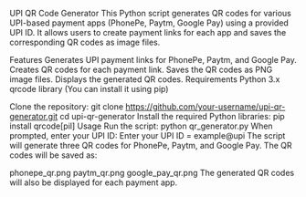 UPI QR Code Generator
This Python script generates QR codes for various UPI-based payment apps (PhonePe, Paytm, Google Pay) using a provided UPI ID. It allows users to create payment links for each app and saves the corresponding QR codes as image files.

Features
Generates UPI payment links for PhonePe, Paytm, and Google Pay.
Creates QR codes for each payment link.
Saves the QR codes as PNG image files.
Displays the generated QR codes.
Requirements
Python 3.x
qrcode library (You can install it using pip)

Clone the repository:
git clone https://github.com/your-username/upi-qr-generator.git
cd upi-qr-generator
Install the required Python libraries:
pip install qrcode[pil]
Usage
Run the script:
python qr_generator.py
When prompted, enter your UPI ID:
Enter your UPI ID = example@upi
The script will generate three QR codes for PhonePe, Paytm, and Google Pay. The QR codes will be saved as:

phonepe_qr.png
paytm_qr.png
google_pay_qr.png
The generated QR codes will also be displayed for each payment app.
